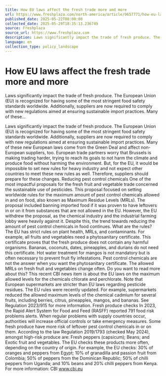 ```yaml
---
title: How EU laws affect the fresh trade more and more
url: https://www.freshplaza.com/north-america/article/9657771/how-eu-laws-affect-the-fresh-trade-more-and-more/
published_date: 2025-05-22T00:00:00
collected_date: 2025-05-29T18:35:13.236749
source: Freshplaza
source_url: https://www.freshplaza.com
description: Laws significantly impact the trade of fresh produce. The European Union (EU) is recognized for having some of the most stringent food safety standards worldwide. Additionally, suppliers are now required to comply with new regulations aimed at ensuring sustainable import practices. Many of these...
language: en
collection_type: policy_landscape
---
```


# How EU laws affect the fresh trade more and more

Laws significantly impact the trade of fresh produce. The European Union (EU) is recognized for having some of the most stringent food safety standards worldwide. Additionally, suppliers are now required to comply with new regulations aimed at ensuring sustainable import practices. Many of these...

Laws significantly impact the trade of fresh produce. The European Union (EU) is recognized for having some of the most stringent food safety standards worldwide. Additionally, suppliers are now required to comply with new regulations aimed at ensuring sustainable import practices. Many of these new European laws come from the Green Deal and affect non-European suppliers, too. European trade partners worry that Brussels is making trading harder, trying to reach its goals to not harm the climate and produce food without harming the environment. But, for the EU, it would be impossible to set new rules for heavy industry and not expect other countries to meet these new rules as well. Therefore, suppliers should prepare for these changes. Reducing pest control chemicals One of the most impactful proposals for the fresh fruit and vegetable trade concerned the sustainable use of pesticides. This proposal focused on setting worldwide rules for the maximum amount of pest control chemicals allowed in and on food, also known as Maximum Residue Levels (MRLs). The proposal included banning imported food if it was proven to have leftovers in or on it from substances that are not allowed in the EU. However, the EU withdrew the proposal, as the chemical industry and the industrial farming lobby were heavily against it. Despite this, the trend towards reducing the amount of pest control chemicals in food continues. What are the rules? The EU has strict rules on plant health, MRLs, and contaminants. For example, all fruits and vegetables need a phytosanitary certificate. This certificate proves that the fresh produce does not contain any harmful organisms. Bananas, coconuts, dates, pineapples, and durians do not need this certificate. Hot water treatment for mangos is not mandatory but is often necessary to prevent fruit fly infestations. Pest control chemicals are not the answer when you want the phytosanitary certificate. The allowed MRLs on fresh fruit and vegetables change often. Do you want to read more about this? This recent CBI news item is about the EU laws on the maximum allowed levels for the chemicals chlorate and perchlorate. Note that European supermarkets are stricter than EU laws regarding pesticide residues. The EU rules were recently updated. For example, supermarkets reduced the allowed maximum levels of the chemical cadmium for several fruits, including berries, citrus, pineapples, mangos, and bananas. See Regulation 2023/915 for more information. Fresh produce checks In 2023, the Rapid Alert System for Food and Feed (RASFF) reported 791 food risk problems alerts. When regular problems with supply countries occur, authorities will increase official controls or take emergency measures. Some fresh produce have more risk of leftover pest control chemicals in or on them. According to the law Regulation 2019/1793 (checked May 2024), amongst high-risk produce are: Fresh peppers (capsicum); Beans; and Exotic fruit and vegetables. The EU checks these products more often, depending on the country of origin. For example, the EU checks: 30% of oranges and peppers from Egypt; 10% of granadilla and passion fruit from Colombia; 50% of peppers from the Dominican Republic; 50% of chilli peppers from Uganda; and 10% beans and 20% chilli peppers from Kenya. For more information: CBI www.cbi.eu